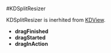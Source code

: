 #KDSplitResizer

KDSplitResizer is inerhited from [KDView](/core/KDView). 


* **dragFinished**
* **dragStarted**
* **dragInAction**
